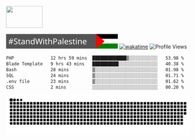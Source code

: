 <a href="#">
    <img src="https://media1.giphy.com/media/L0C3eo0XgklO7iqXRC/source.gif" width="100" height="60"/>
</a>

[![github](https://raw.githubusercontent.com/saedyousef/StandWithPalestine/main/badges/flat/StandWithPalestine.svg)](https://github.com/saedyousef/StandWithPalestine)
[![wakatime](https://wakatime.com/badge/user/03bf07e2-4c78-4826-8603-8922f0241061.svg)](https://wakatime.com/@03bf07e2-4c78-4826-8603-8922f0241061)
![Profile Views](https://visitor-badge.glitch.me/badge?page_id=saedyousef.saedyousef&left_color=grey&right_color=blue&left_text=👀+Profile+Views)


<!-- <img src="https://github-readme-stats.vercel.app/api?username=saedyousef&show_icons=true&count_private=true" width="100%" /> --> 

<!--START_SECTION:waka-->

```text
PHP              12 hrs 59 mins  █████████████▒░░░░░░░░░░░   53.98 %
Blade Template   9 hrs 43 mins   ██████████░░░░░░░░░░░░░░░   40.38 %
Bash             28 mins         ▒░░░░░░░░░░░░░░░░░░░░░░░░   01.98 %
SQL              24 mins         ▒░░░░░░░░░░░░░░░░░░░░░░░░   01.71 %
.env file        23 mins         ▒░░░░░░░░░░░░░░░░░░░░░░░░   01.62 %
CSS              2 mins          ░░░░░░░░░░░░░░░░░░░░░░░░░   00.20 %
```

<!--END_SECTION:waka-->
    
![github contribution grid snake animation](https://raw.githubusercontent.com/saedyousef/saedyousef/output/github-contribution-grid-snake.svg)

<!-- <div align="center">
<a href='https://ko-fi.com/X8X4DZ9YG' target='_blank'><img height='36' style='display:flex;border:0px;height:36px;margin:auto;left:50%' src='https://cdn.ko-fi.com/cdn/kofi2.png?v=3' border='0' alt='Buy Me a Coffee at ko-fi.com' /></a>
</div> -->

